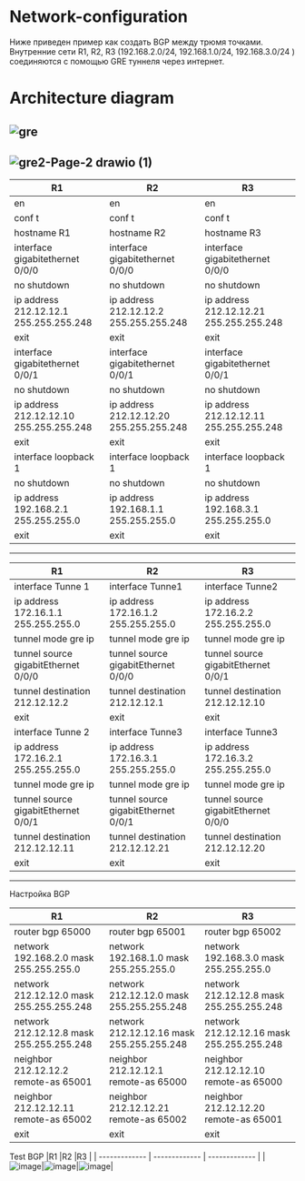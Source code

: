 # Network-configuration

Ниже приведен пример как создать BGP между трюмя точками. Внутренние сети R1, R2, R3 (192.168.2.0/24, 192.168.1.0/24, 192.168.3.0/24 ) соединяются с помощью GRE туннеля через интернет.

# Architecture diagram
![gre](https://user-images.githubusercontent.com/79700810/131821357-b7786903-6ba2-4460-b712-b428e359e834.png)
--
![gre2-Page-2 drawio (1)](https://user-images.githubusercontent.com/79700810/131838514-0035a080-8905-4e6d-89bc-f50f1097a1da.png)
--


|R1             |R2             |R3             |
| ------------- | ------------- | ------------- |   
en |en   |en|
conf t|conf t   |conf t |
hostname R1|  hostname R2 |hostname R3 |
interface gigabitethernet 0/0/0| interface gigabitethernet 0/0/0  |interface gigabitethernet 0/0/0 |
no shutdown| no shutdown  |no shutdown |
ip address 212.12.12.1 255.255.255.248| ip address 212.12.12.2 255.255.255.248  | ip address 212.12.12.21 255.255.255.248|
exit|exit   |exit |
interface gigabitethernet 0/0/1|interface gigabitethernet 0/0/1   |interface gigabitethernet 0/0/1 |
no shutdown|  no shutdown |no shutdown |
ip address 212.12.12.10 255.255.255.248|ip address 212.12.12.20 255.255.255.248   | ip address 212.12.12.11 255.255.255.248|
exit|  exit |exit |
interface loopback 1 | interface loopback 1  |interface loopback 1  |
no shutdown| no shutdown  | no shutdown|
ip address 192.168.2.1 255.255.255.0| ip address 192.168.1.1 255.255.255.0  | ip address 192.168.3.1 255.255.255.0|
exit|  exit |exit |
---
|R1             |R2             |R3             |
| ------------- | ------------- | ------------- | 
interface Tunne 1| interface Tunne1  |interface Tunne2 |
ip address 172.16.1.1 255.255.255.0| ip address 172.16.1.2 255.255.255.0  | ip address 172.16.2.2 255.255.255.0|
tunnel mode gre ip| tunnel mode gre ip  |tunnel mode gre ip |
tunnel source gigabitEthernet 0/0/0|  tunnel source gigabitEthernet 0/0/0 | tunnel source gigabitEthernet 0/0/1|
tunnel destination 212.12.12.2| tunnel destination 212.12.12.1  |tunnel destination 212.12.12.10 |
exit|  exit |exit |
interface Tunne 2|  interface Tunne3 |interface Tunne3 |
ip address 172.16.2.1 255.255.255.0| ip address 172.16.3.1 255.255.255.0  |ip address 172.16.3.2 255.255.255.0 |
tunnel mode gre ip| tunnel mode gre ip  |tunnel mode gre ip |
tunnel source gigabitEthernet 0/0/1|  tunnel source gigabitEthernet 0/0/1 |tunnel source gigabitEthernet 0/0/0 |
tunnel destination 212.12.12.11| tunnel destination 212.12.12.21  | tunnel destination 212.12.12.20|
exit|  exit | exit|
---
Настройка BGP

|R1             |R2             |R3             |
| ------------- | ------------- | ------------- | 
|router bgp 65000  |router bgp 65001 |router bgp 65002
| network 192.168.2.0 mask 255.255.255.0 |network 192.168.1.0 mask 255.255.255.0|network 192.168.3.0 mask 255.255.255.0
|network 212.12.12.0 mask 255.255.255.248  |network 212.12.12.0 mask 255.255.255.248|network 212.12.12.8 mask 255.255.255.248
| network 212.12.12.8 mask 255.255.255.248 |network 212.12.12.16 mask 255.255.255.248|network 212.12.12.16 mask 255.255.255.248
|neighbor 212.12.12.2 remote-as 65001  |neighbor 212.12.12.1 remote-as 65000 |neighbor 212.12.12.10 remote-as 65000
| neighbor 212.12.12.11 remote-as 65002 |neighbor 212.12.12.21 remote-as 65002|neighbor 212.12.12.20 remote-as 65001
| exit |exit|exit

Test BGP
|R1             |R2             |R3             |
| ------------- | ------------- | ------------- | 
|![image](https://user-images.githubusercontent.com/79700810/131842407-90c9eac7-022d-4f87-b7a4-d1381a2d15f8.png)|![image](https://user-images.githubusercontent.com/79700810/131842445-edc0300f-f184-4f47-bf66-02055abfbfc2.png)|![image](https://user-images.githubusercontent.com/79700810/131842511-790acc0a-587e-411b-af5c-cc7b5e6c5bc4.png)|

